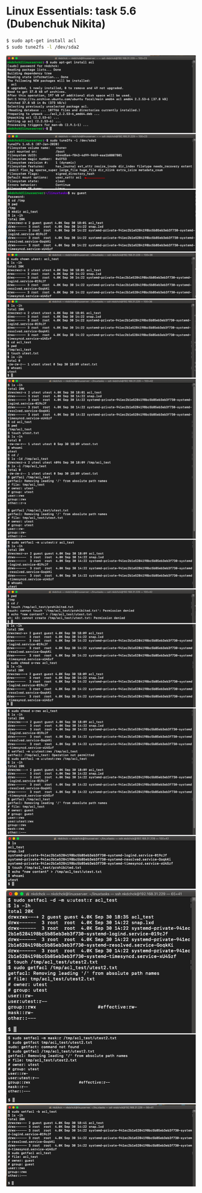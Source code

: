 # Linux Essentials: **task 5.6** (Dubenchuk Nikita)

```bash
$ sudo apt-get install acl
$ sudo tune2fs -l /dev/sda2
```
![Picture](img/img.png)
![Picture](img/img2.png)
![Picture](img/img3.png)
![Picture](img/img4.png)
![Picture](img/img5.png)
![Picture](img/img6.png)
![Picture](img/img7.png)
![Picture](img/img8.png)
![Picture](img/img9.png)
![Picture](img/img10.png)
![Picture](img/img11.png)
![Picture](img/img12.png)
![Picture](img/img13.png)
![Picture](img/img14.png)
